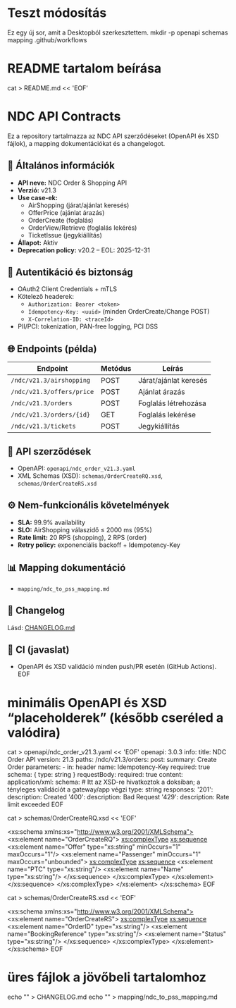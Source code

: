 # Teszt módosítás
Ez egy új sor, amit a Desktopból szerkesztettem.
mkdir -p openapi schemas mapping .github/workflows

# README tartalom beírása
cat > README.md << 'EOF'
# NDC API Contracts

Ez a repository tartalmazza az NDC API szerződéseket (OpenAPI és XSD fájlok), a mapping dokumentációkat és a changelogot.

## 📌 Általános információk
- **API neve:** NDC Order & Shopping API
- **Verzió:** v21.3
- **Use case-ek:**
  - AirShopping (járat/ajánlat keresés)
  - OfferPrice (ajánlat árazás)
  - OrderCreate (foglalás)
  - OrderView/Retrieve (foglalás lekérés)
  - TicketIssue (jegykiállítás)
- **Állapot:** Aktív
- **Deprecation policy:** v20.2 – EOL: 2025-12-31

## 🔑 Autentikáció és biztonság
- OAuth2 Client Credentials + mTLS
- Kötelező headerek:
  - `Authorization: Bearer <token>`
  - `Idempotency-Key: <uuid>` (minden OrderCreate/Change POST)
  - `X-Correlation-ID: <traceId>`
- PII/PCI: tokenization, PAN-free logging, PCI DSS

## 🌐 Endpoints (példa)
| Endpoint                     | Metódus | Leírás                 |
|-----------------------------|---------|------------------------|
| `/ndc/v21.3/airshopping`    | POST    | Járat/ajánlat keresés  |
| `/ndc/v21.3/offers/price`   | POST    | Ajánlat árazás         |
| `/ndc/v21.3/orders`         | POST    | Foglalás létrehozása   |
| `/ndc/v21.3/orders/{id}`    | GET     | Foglalás lekérése      |
| `/ndc/v21.3/tickets`        | POST    | Jegykiállítás          |

## 📑 API szerződések
- OpenAPI: `openapi/ndc_order_v21.3.yaml`
- XML Schemas (XSD): `schemas/OrderCreateRQ.xsd`, `schemas/OrderCreateRS.xsd`

## ⚙️ Nem-funkcionális követelmények
- **SLA:** 99.9% availability
- **SLO:** AirShopping válaszidő ≤ 2000 ms (95%)
- **Rate limit:** 20 RPS (shopping), 2 RPS (order)
- **Retry policy:** exponenciális backoff + Idempotency-Key

## 📊 Mapping dokumentáció
- `mapping/ndc_to_pss_mapping.md`

## 📜 Changelog
Lásd: [CHANGELOG.md](CHANGELOG.md)

## 🧪 CI (javaslat)
- OpenAPI és XSD validáció minden push/PR esetén (GitHub Actions).
EOF

# minimális OpenAPI és XSD “placeholderek” (később cseréled a valódira)
cat > openapi/ndc_order_v21.3.yaml << 'EOF'
openapi: 3.0.3
info:
  title: NDC Order API
  version: 21.3
paths:
  /ndc/v21.3/orders:
    post:
      summary: Create Order
      parameters:
        - in: header
          name: Idempotency-Key
          required: true
          schema: { type: string }
      requestBody:
        required: true
        content:
          application/xml:
            schema:
              # Itt az XSD-re hivatkoztok a doksiban; a tényleges validációt a gateway/app végzi
              type: string
      responses:
        '201':
          description: Created
        '400':
          description: Bad Request
        '429':
          description: Rate limit exceeded
EOF

cat > schemas/OrderCreateRQ.xsd << 'EOF'
<?xml version="1.0" encoding="UTF-8"?>
<xs:schema xmlns:xs="http://www.w3.org/2001/XMLSchema">
  <xs:element name="OrderCreateRQ">
    <xs:complexType>
      <xs:sequence>
        <xs:element name="Offer" type="xs:string" minOccurs="1" maxOccurs="1"/>
        <xs:element name="Passenger" minOccurs="1" maxOccurs="unbounded">
          <xs:complexType>
            <xs:sequence>
              <xs:element name="PTC" type="xs:string"/>
              <xs:element name="Name" type="xs:string"/>
            </xs:sequence>
          </xs:complexType>
        </xs:element>
      </xs:sequence>
    </xs:complexType>
  </xs:element>
</xs:schema>
EOF

cat > schemas/OrderCreateRS.xsd << 'EOF'
<?xml version="1.0" encoding="UTF-8"?>
<xs:schema xmlns:xs="http://www.w3.org/2001/XMLSchema">
  <xs:element name="OrderCreateRS">
    <xs:complexType>
      <xs:sequence>
        <xs:element name="OrderID" type="xs:string"/>
        <xs:element name="BookingReference" type="xs:string"/>
        <xs:element name="Status" type="xs:string"/>
      </xs:sequence>
    </xs:complexType>
  </xs:element>
</xs:schema>
EOF

# üres fájlok a jövőbeli tartalomhoz
echo "" > CHANGELOG.md
echo "" > mapping/ndc_to_pss_mapping.md

